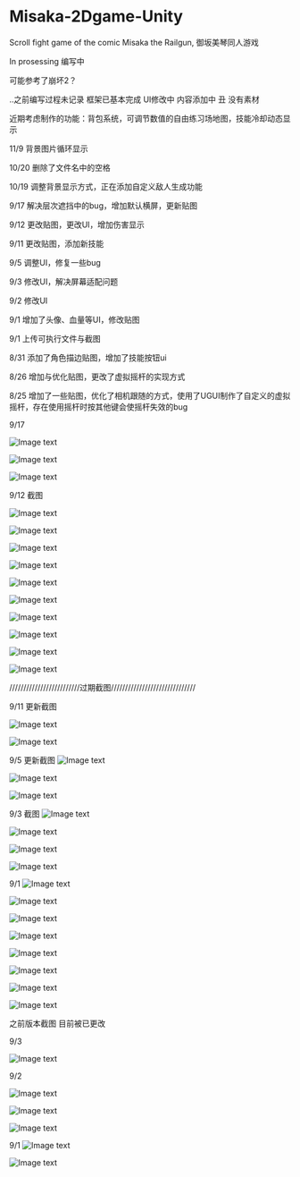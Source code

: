 # Misaka-2Dgame-Unity
Scroll fight game of the comic Misaka the Railgun, 御坂美琴同人游戏

In prosessing
编写中

可能参考了崩坏2？

..之前编写过程未记录
框架已基本完成
UI修改中
内容添加中
丑
没有素材

近期考虑制作的功能：背包系统，可调节数值的自由练习场地图，技能冷却动态显示

11/9
背景图片循环显示

10/20
删除了文件名中的空格

10/19
调整背景显示方式，正在添加自定义敌人生成功能

9/17
解决层次遮挡中的bug，增加默认横屏，更新贴图

9/12
更改贴图，更改UI，增加伤害显示

9/11
更改贴图，添加新技能

9/5
调整UI，修复一些bug

9/3
修改UI，解决屏幕适配问题

9/2
修改UI

9/1
增加了头像、血量等UI，修改贴图

9/1
上传可执行文件与截图

8/31
添加了角色描边贴图，增加了技能按钮ui

8/26
增加与优化贴图，更改了虚拟摇杆的实现方式

8/25
增加了一些贴图，优化了相机跟随的方式，使用了UGUI制作了自定义的虚拟摇杆，存在使用摇杆时按其他键会使摇杆失效的bug



9/17

![Image text](https://github.com/voidarea97/Misaka-2Dgame-Unity/blob/master/%E8%BF%90%E8%A1%8C%E6%88%AA%E5%9B%BE/180917.1.png)

![Image text](https://github.com/voidarea97/Misaka-2Dgame-Unity/blob/master/%E8%BF%90%E8%A1%8C%E6%88%AA%E5%9B%BE/180917.2.png)

![Image text](https://github.com/voidarea97/Misaka-2Dgame-Unity/blob/master/%E8%BF%90%E8%A1%8C%E6%88%AA%E5%9B%BE/180917.3.png)

9/12 截图


![Image text](https://github.com/voidarea97/Misaka-2Dgame-Unity/blob/master/%E8%BF%90%E8%A1%8C%E6%88%AA%E5%9B%BE/180912.1.png)

![Image text](https://github.com/voidarea97/Misaka-2Dgame-Unity/blob/master/%E8%BF%90%E8%A1%8C%E6%88%AA%E5%9B%BE/180912.2.png)

![Image text](https://github.com/voidarea97/Misaka-2Dgame-Unity/blob/master/%E8%BF%90%E8%A1%8C%E6%88%AA%E5%9B%BE/180912.3.png)

![Image text](https://github.com/voidarea97/Misaka-2Dgame-Unity/blob/master/%E8%BF%90%E8%A1%8C%E6%88%AA%E5%9B%BE/180912.4.png)

![Image text](https://github.com/voidarea97/Misaka-2Dgame-Unity/blob/master/%E8%BF%90%E8%A1%8C%E6%88%AA%E5%9B%BE/180912.5.png)

![Image text](https://github.com/voidarea97/Misaka-2Dgame-Unity/blob/master/%E8%BF%90%E8%A1%8C%E6%88%AA%E5%9B%BE/180912.6.png)

![Image text](https://github.com/voidarea97/Misaka-2Dgame-Unity/blob/master/%E8%BF%90%E8%A1%8C%E6%88%AA%E5%9B%BE/180912.7.png)



![Image text](https://github.com/voidarea97/Misaka-2Dgame-Unity/blob/master/%E8%BF%90%E8%A1%8C%E6%88%AA%E5%9B%BE/180911.1.png)

![Image text](https://github.com/voidarea97/Misaka-2Dgame-Unity/blob/master/%E8%BF%90%E8%A1%8C%E6%88%AA%E5%9B%BE/180903.2.png)

![Image text](https://github.com/voidarea97/Misaka-2Dgame-Unity/blob/master/%E8%BF%90%E8%A1%8C%E6%88%AA%E5%9B%BE/180903.3.png)



/////////////////////////过期截图//////////////////////////////


9/11 更新截图

![Image text](https://github.com/voidarea97/Misaka-2Dgame-Unity/blob/master/%E8%BF%90%E8%A1%8C%E6%88%AA%E5%9B%BE/180911.2.png)

![Image text](https://github.com/voidarea97/Misaka-2Dgame-Unity/blob/master/%E8%BF%90%E8%A1%8C%E6%88%AA%E5%9B%BE/180911.3.png)



9/5 更新截图
![Image text](https://github.com/voidarea97/Misaka-2Dgame-Unity/blob/master/%E8%BF%90%E8%A1%8C%E6%88%AA%E5%9B%BE/180905.1.png)

![Image text](https://github.com/voidarea97/Misaka-2Dgame-Unity/blob/master/%E8%BF%90%E8%A1%8C%E6%88%AA%E5%9B%BE/180905.2.png)

![Image text](https://github.com/voidarea97/Misaka-2Dgame-Unity/blob/master/%E8%BF%90%E8%A1%8C%E6%88%AA%E5%9B%BE/180905.3.png)


9/3 截图
![Image text](https://github.com/voidarea97/Misaka-2Dgame-Unity/blob/master/%E8%BF%90%E8%A1%8C%E6%88%AA%E5%9B%BE/180903.1.png)

![Image text](https://github.com/voidarea97/Misaka-2Dgame-Unity/blob/master/%E8%BF%90%E8%A1%8C%E6%88%AA%E5%9B%BE/180903.2.png)

![Image text](https://github.com/voidarea97/Misaka-2Dgame-Unity/blob/master/%E8%BF%90%E8%A1%8C%E6%88%AA%E5%9B%BE/180903.4.png)

![Image text](https://github.com/voidarea97/Misaka-2Dgame-Unity/blob/master/%E8%BF%90%E8%A1%8C%E6%88%AA%E5%9B%BE/180903.5.png)


9/1
![Image text](https://github.com/voidarea97/Misaka-2Dgame-Unity/blob/master/%E8%BF%90%E8%A1%8C%E6%88%AA%E5%9B%BE/3.png)

![Image text](https://github.com/voidarea97/Misaka-2Dgame-Unity/blob/master/%E8%BF%90%E8%A1%8C%E6%88%AA%E5%9B%BE/4.png)

![Image text](https://github.com/voidarea97/Misaka-2Dgame-Unity/blob/master/%E8%BF%90%E8%A1%8C%E6%88%AA%E5%9B%BE/5.png)

![Image text](https://github.com/voidarea97/Misaka-2Dgame-Unity/blob/master/%E8%BF%90%E8%A1%8C%E6%88%AA%E5%9B%BE/6.png)

![Image text](https://github.com/voidarea97/Misaka-2Dgame-Unity/blob/master/%E8%BF%90%E8%A1%8C%E6%88%AA%E5%9B%BE/6.1.png)

![Image text](https://github.com/voidarea97/Misaka-2Dgame-Unity/blob/master/%E8%BF%90%E8%A1%8C%E6%88%AA%E5%9B%BE/7.png)


![Image text](https://github.com/voidarea97/Misaka-2Dgame-Unity/blob/master/%E8%BF%90%E8%A1%8C%E6%88%AA%E5%9B%BE/9.png)

![Image text](https://github.com/voidarea97/Misaka-2Dgame-Unity/blob/master/%E8%BF%90%E8%A1%8C%E6%88%AA%E5%9B%BE/10.png)











之前版本截图
目前被已更改




9/3

![Image text](https://github.com/voidarea97/Misaka-2Dgame-Unity/blob/master/%E8%BF%90%E8%A1%8C%E6%88%AA%E5%9B%BE/180903.3.png)

9/2

![Image text](https://github.com/voidarea97/Misaka-2Dgame-Unity/blob/master/%E8%BF%90%E8%A1%8C%E6%88%AA%E5%9B%BE/11.png)

![Image text](https://github.com/voidarea97/Misaka-2Dgame-Unity/blob/master/%E8%BF%90%E8%A1%8C%E6%88%AA%E5%9B%BE/12.png)

![Image text](https://github.com/voidarea97/Misaka-2Dgame-Unity/blob/master/%E8%BF%90%E8%A1%8C%E6%88%AA%E5%9B%BE/8.png)

9/1 
![Image text](https://github.com/voidarea97/Misaka-2Dgame-Unity/blob/master/%E8%BF%90%E8%A1%8C%E6%88%AA%E5%9B%BE/1.png)

![Image text](https://github.com/voidarea97/Misaka-2Dgame-Unity/blob/master/%E8%BF%90%E8%A1%8C%E6%88%AA%E5%9B%BE/2.png)

